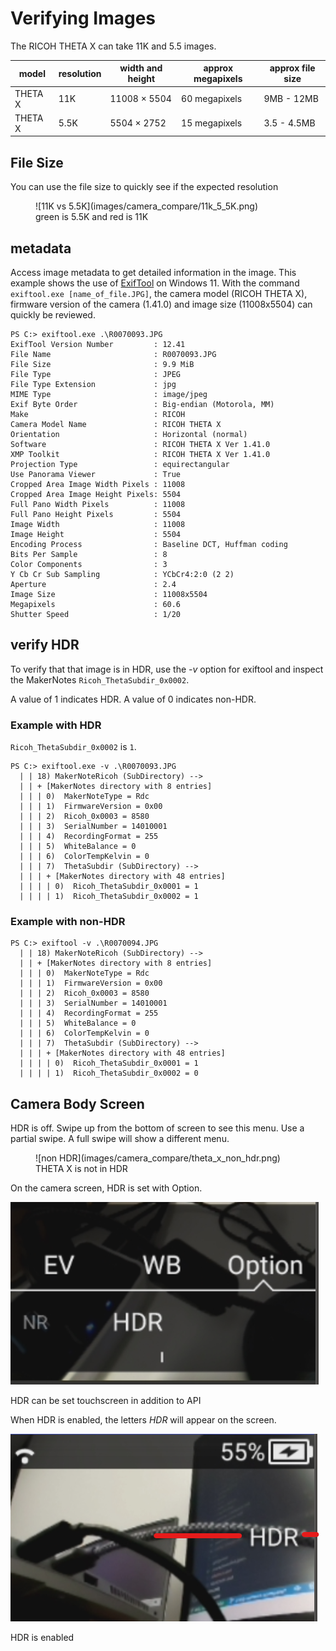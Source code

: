 # Verifying Images

The RICOH THETA X can take 11K and 5.5 images.

| model | resolution | width and height | approx megapixels | approx file size |
| ---- | ------- | ------- | --------- | -------- |
| THETA X | 11K |  11008 × 5504 | 60 megapixels | 9MB - 12MB  |
| THETA X | 5.5K | 5504 × 2752 | 15 megapixels | 3.5 - 4.5MB |

## File Size

You can use the file size to quickly see if the expected resolution

<figure markdown>
![11K vs 5.5K](images/camera_compare/11k_5_5K.png)
<figcaption>green is 5.5K and red is 11K
</figcaption>
</figure>

## metadata

Access image metadata to get detailed information in the image.
This example shows the use of [ExifTool](https://exiftool.org/)
on Windows 11. With the command
`exiftool.exe [name_of_file.JPG]`, the camera model
(RICOH THETA X), firmware version of the camera (1.41.0) and image size (11008x5504)
can quickly be reviewed.

```text
PS C:> exiftool.exe .\R0070093.JPG
ExifTool Version Number         : 12.41
File Name                       : R0070093.JPG
File Size                       : 9.9 MiB
File Type                       : JPEG
File Type Extension             : jpg
MIME Type                       : image/jpeg
Exif Byte Order                 : Big-endian (Motorola, MM)
Make                            : RICOH
Camera Model Name               : RICOH THETA X
Orientation                     : Horizontal (normal)
Software                        : RICOH THETA X Ver 1.41.0
XMP Toolkit                     : RICOH THETA X Ver 1.41.0
Projection Type                 : equirectangular
Use Panorama Viewer             : True
Cropped Area Image Width Pixels : 11008
Cropped Area Image Height Pixels: 5504
Full Pano Width Pixels          : 11008
Full Pano Height Pixels         : 5504
Image Width                     : 11008
Image Height                    : 5504
Encoding Process                : Baseline DCT, Huffman coding
Bits Per Sample                 : 8
Color Components                : 3
Y Cb Cr Sub Sampling            : YCbCr4:2:0 (2 2)
Aperture                        : 2.4
Image Size                      : 11008x5504
Megapixels                      : 60.6
Shutter Speed                   : 1/20
```

## verify HDR

To verify that that image is in HDR, use the _-v_ option for
exiftool and inspect the MakerNotes `Ricoh_ThetaSubdir_0x0002`.

A value of 1 indicates HDR.  A value of 0 indicates non-HDR.

### Example with HDR

`Ricoh_ThetaSubdir_0x0002` is `1`.

```text
PS C:> exiftool.exe -v .\R0070093.JPG
  | | 18) MakerNoteRicoh (SubDirectory) -->
  | | + [MakerNotes directory with 8 entries]
  | | | 0)  MakerNoteType = Rdc
  | | | 1)  FirmwareVersion = 0x00
  | | | 2)  Ricoh_0x0003 = 8580
  | | | 3)  SerialNumber = 14010001
  | | | 4)  RecordingFormat = 255
  | | | 5)  WhiteBalance = 0
  | | | 6)  ColorTempKelvin = 0
  | | | 7)  ThetaSubdir (SubDirectory) -->
  | | | + [MakerNotes directory with 48 entries]
  | | | | 0)  Ricoh_ThetaSubdir_0x0001 = 1
  | | | | 1)  Ricoh_ThetaSubdir_0x0002 = 1
```

### Example with non-HDR

```text
PS C:> exiftool -v .\R0070094.JPG
  | | 18) MakerNoteRicoh (SubDirectory) -->
  | | + [MakerNotes directory with 8 entries]
  | | | 0)  MakerNoteType = Rdc
  | | | 1)  FirmwareVersion = 0x00
  | | | 2)  Ricoh_0x0003 = 8580
  | | | 3)  SerialNumber = 14010001
  | | | 4)  RecordingFormat = 255
  | | | 5)  WhiteBalance = 0
  | | | 6)  ColorTempKelvin = 0
  | | | 7)  ThetaSubdir (SubDirectory) -->
  | | | + [MakerNotes directory with 48 entries]
  | | | | 0)  Ricoh_ThetaSubdir_0x0001 = 1
  | | | | 1)  Ricoh_ThetaSubdir_0x0002 = 0
```

## Camera Body Screen

HDR is off. Swipe up from the bottom of screen to see this menu.
Use a partial swipe.  A full swipe will show a different menu.

<figure markdown>
![non HDR](images/camera_compare/theta_x_non_hdr.png)
<figcaption>THETA X is not in HDR
</figcaption>
</figure>


On the camera screen, HDR is set with Option.

![set HDR](images/camera_compare/set_hdr.png)
<figcaption>HDR can be set touchscreen in addition to API
</figcaption>
</figure>

When HDR is enabled, the letters _HDR_ will appear on the
screen.

![HDR on](images/camera_compare/hdr_on.png)
<figcaption>HDR is enabled
</figcaption>
</figure>
